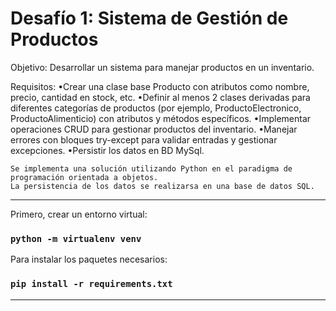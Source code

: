 
# Desafío 1: Sistema de Gestión de Productos

Objetivo: Desarrollar un sistema para manejar productos en un inventario.

Requisitos:
    •Crear una clase base Producto con atributos como nombre, precio, cantidad en stock, etc.
    •Definir al menos 2 clases derivadas para diferentes categorías de productos (por ejemplo, ProductoElectronico, ProductoAlimenticio) con atributos y métodos específicos.
    •Implementar operaciones CRUD para gestionar productos del inventario.
    •Manejar errores con bloques try-except para validar entradas y gestionar excepciones.
    •Persistir los datos en BD MySql.

    Se implementa una solución utilizando Python en el paradigma de programación orientada a objetos.
    La persistencia de los datos se realizarsa en una base de datos SQL.



<hr/>

Primero, crear un entorno virtual:
### `python -m virtualenv venv`

Para instalar los paquetes necesarios:
### `pip install -r requirements.txt`

<hr/>
